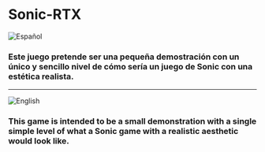 # Sonic-RTX
![Español](https://i.imgur.com/QSelqM0.png)
### Este juego pretende ser una pequeña demostración con un único y sencillo nivel de cómo sería un juego de Sonic con una estética realista.

***

![English](https://i.imgur.com/6UI5j0E.png)
### This game is intended to be a small demonstration with a single simple level of what a Sonic game with a realistic aesthetic would look like.
